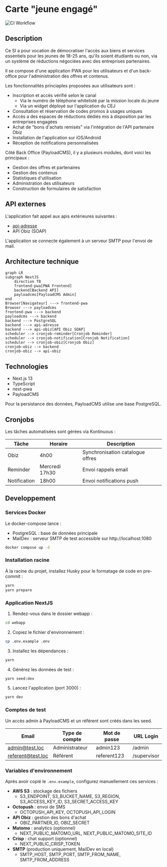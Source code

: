 # Carte "jeune engagé"

![CI Workflow](https://github.com/DISIC/jedonnemonavis.numerique.gouv.fr/actions/workflows/ci.yml/badge.svg)

## Description

Ce SI a pour vocation de démocratiser l'accès aux biens et services essentiels pour les jeunes de 18-25 ans, qu'ils soient étudiants ou non, via un système de réductions négociées avec des entreprises partenaires.

Il se compose d'une application PWA pour les utilisateurs et d'un back-office pour l'administration des offres et contenus.

Les fonctionnalités princiaples proposées aux utilisateurs sont :
- Inscription et accès vérifié selon le canal
  - Via le numéro de téléphone whitelisté par la mission locale du jeune
  - Via un widget déployé sur l'application du CEJ
- Consultation et réservation de codes promos à usages uniques
- Accès a des espaces de réductions dédiés mis à disposition par les entreprises engagées
- Achat de "bons d'achats remisés" via l'intégration de l'API partenaire Obiz
- Installation de l'application sur iOS/Android
- Réception de notifications personnalisées

Côté Back Office (PayloadCMS), il y a plusieurs modules, dont voici les principaux :
- Gestion des offres et partenaires
- Gestion des contenus
- Statistiques d'utilisation
- Administration des utilisateurs
- Construction de formulaires de satisfaction

## API externes

L'application fait appel aux apis extérieures suivantes :
- [api-adresse](https://adresse.data.gouv.fr/outils/api-doc/adresse)
- API Obiz (SOAP)

L'application se connecte également à un serveur SMTP pour l'envoi de mail.

## Architecture technique

```mermaid
graph LR
subgraph NextJS
    direction TB
    frontend-pwa[PWA Frontend]
    backend[Backend API]
    payloadcms[PayloadCMS Admin]
end
Browser[Navigateur] ---> frontend-pwa
Browser ---> payloadcms
frontend-pwa ---> backend
payloadcms ---> backend
backend ---> PostgreSQL
backend ---> api-adresse
backend ---> api-obiz[API Obiz SOAP]
scheduler --> cronjob-reminder[Cronjob Reminder]
scheduler --> cronjob-notification[Cronjob Notification]
scheduler --> cronjob-obiz[Cronjob Obiz]
cronjob-obiz --> backend
cronjob-obiz --> api-obiz
```

## Technologies

- Next.js 13
- TypeScript
- next-pwa
- PayloadCMS

Pour la persistance des données, PayloadCMS utilise une base PostgreSQL.

## Cronjobs

Les tâches automatisées sont gérées via Kontinuous :

| Tâche | Horaire | Description |
|-------|---------|-------------|
| Obiz | 4h00 | Synchronisation catalogue offres |
| Reminder | Mercredi 17h30 | Envoi rappels email |
| Notification | 18h00 | Envoi notifications push |

## Developpement

### Services Docker
Le docker-compose lance :
- PostgreSQL : base de données principale
- MailDev : serveur SMTP de test accessible sur http://localhost:1080

```bash
docker compose up -d
```
### Installation racine
À la racine du projet, installez Husky pour le formatage de code en pre-commit :

```bash
yarn
yarn prepare
```

### Application NextJS
1. Rendez-vous dans le dossier webapp :
```bash
cd webapp
```

2. Copiez le fichier d'environnement :
```bash
cp .env.example .env
```

3. Installez les dépendances :
```bash
yarn
```

4. Générez les données de test :
```bash
yarn seed:dev
```

5. Lancez l'application (port 3000) :
```bash
yarn dev
```

### Comptes de test

Un accès admin à PayloadCMS et un référent sont créés dans les seed.

| Email | Type de compte | Mot de passe | URL Login |
| -------- | -------- | -------- | -------- |
| admin@test.loc | Administrateur | admin123 | /admin |
| referent@test.loc | Référent | referent123 | /supervisor |

### Variables d'environnement

Après avoir copié le `.env.example`, configurez manuellement ces services :

- **AWS S3** : stockage des fichiers
  - S3_ENDPOINT, S3_BUCKET_NAME, S3_REGION, S3_ACCESS_KEY_ID, S3_SECRET_ACCESS_KEY
- **Octopush** : envoi de SMS
  - OCTOPUSH_API_KEY, OCTOPUSH_API_LOGIN
- **API Obiz** : gestion des bons d'achat
  - OBIZ_PARTNER_ID, OBIZ_SECRET
- **Matomo** : analytics (optionnel)
  - NEXT_PUBLIC_MATOMO_URL, NEXT_PUBLIC_MATOMO_SITE_ID
- **Crisp** : chat support (optionnel)
  - NEXT_PUBLIC_CRISP_TOKEN
- **SMTP** (production uniquement, MailDev en local)
  - SMTP_HOST, SMTP_PORT, SMTP_FROM_NAME, SMTP_FROM_ADDRESS
